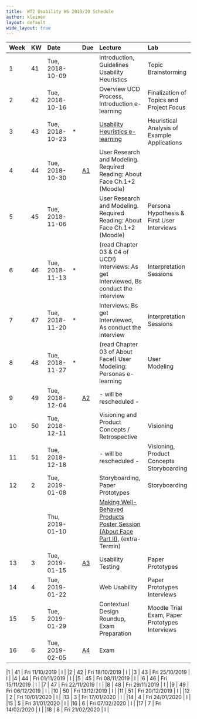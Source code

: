 ```yaml
---
title:  WT2 Usability WS 2019/20 Schedule
author: kleinen
layout: default
wide_layout: true
---
```

| Week | KW | Date            |   | Due                                 | Lecture                                                                                                | Lab                                            |
|:-----|:---|:----------------|:--|:------------------------------------|:-------------------------------------------------------------------------------------------------------|:-----------------------------------------------|
| 1    | 41 | Tue, 2018-10-09 |   |                                     | Introduction, Guidelines Usability Heuristics                                                          | Topic Brainstorming                            |
| 2    | 42 | Tue, 2018-10-16 |   |                                     | Overview UCD Process, Introduction e-learning                                                          | Finalization of Topics and Project Focus       |
| 3    | 43 | Tue, 2018-10-23 | * |                                     | [Usability Heuristics e-learning](../assignments/assignment_01/#e-learning-usability-heuristics)       | Heuristical Analysis of Example Applications   |
| 4    | 44 | Tue, 2018-10-30 |   | [A1](../assignments/assignment_01/) | User Research and Modeling. Required Reading: About Face Ch.1+2 (Moodle)                               |                                                |
| 5    | 45 | Tue, 2018-11-06 |   |                                     | User Research and Modeling. Required Reading: About Face Ch.1+2 (Moodle)                               | Persona Hypothesis & First User Interviews     |
| 6    | 46 | Tue, 2018-11-13 | * |                                     | (read Chapter 03 & 04 of UCD!) Interviews: As get Interviewed, Bs conduct the interview                | Interpretation Sessions                        |
| 7    | 47 | Tue, 2018-11-20 | * |                                     | Interviews: Bs get Interviewed, As conduct the interview                                               | Interpretation Sessions                        |
| 8    | 48 | Tue, 2018-11-27 | * |                                     | (read Chapter 03 of About Face!) User Modeling: Personas e-learning                                    | User Modeling                                  |
| 9    | 49 | Tue, 2018-12-04 |   | [A2](../assignments/assignment_02/) | - will be rescheduled -                                                                                |                                                |
| 10   | 50 | Tue, 2018-12-11 |   |                                     | Visioning and Product Concepts / Retrospective                                                         | Visioning                                      |
| 11   | 51 | Tue, 2018-12-18 |   |                                     | - will be rescheduled -                                                                                | Visioning, Product Concepts Storyboarding      |
| 12   | 2  | Tue, 2019-01-08 |   |                                     | Storyboarding, Paper Prototypes                                                                        | Storyboarding                                  |
|      |    | Thu, 2019-01-10 |   |                                     | [Making Well-Behaved Products Poster Session (About Face Part II)](../postersession/),  (extra-Termin) |                                                |
| 13   | 3  | Tue, 2019-01-15 |   | [A3](../assignments/assignment_03/) | Usability Testing                                                                                      | Paper Prototypes                               |
| 14   | 4  | Tue, 2019-01-22 |   |                                     | Web Usability                                                                                          | Paper Prototypes Interviews                    |
| 15   | 5  | Tue, 2019-01-29 |   |                                     | Contextual Design Roundup, Exam Preparation                                                            | Moodle Trial Exam, Paper Prototypes Interviews |
| 16   | 6  | Tue, 2019-02-05 |   | [A4](../assignments/assignment_04/) | Exam                                                                                                   |                                                |


|1 | 41 | Fri 11/10/2019 |  I |
|2 | 42 | Fri 18/10/2019 |  I |
|3 | 43 | Fri 25/10/2019 |  I |
|4 | 44 | Fri 01/11/2019 |  I |
|5 | 45 | Fri 08/11/2019 |  I |
|6 | 46 | Fri 15/11/2019 |  I |
|7 | 47 | Fri 22/11/2019 |  I |
|8 | 48 | Fri 29/11/2019 |  I |
|9 | 49 | Fri 06/12/2019 |  I |
|10 | 50 | Fri 13/12/2019 |  I |
|11 | 51 | Fri 20/12/2019 |  I |
|12 | 2 | Fri 10/01/2020 |  I |
|13 | 3 | Fri 17/01/2020 |  I |
|14 | 4 | Fri 24/01/2020 |  I |
|15 | 5 | Fri 31/01/2020 |  I |
|16 | 6 | Fri 07/02/2020 |  I |
|17 | 7 | Fri 14/02/2020 |  I |
|18 | 8 | Fri 21/02/2020 |  I |

